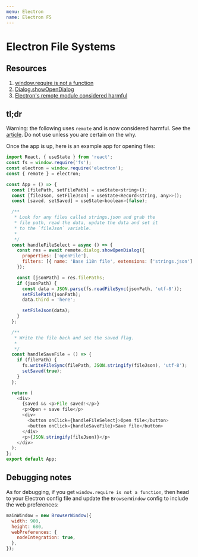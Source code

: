```yaml
---
menu: Electron
name: Electron FS
---
```


# Electron File Systems

## Resources

1. [window.require is not a function](https://github.com/electron/electron/issues/7300)
2. [Dialog.showOpenDialog](https://www.electronjs.org/docs/api/dialog#dialogshowopendialogbrowserwindow-options)
3. [Electron's remote module considered harmful](https://medium.com/@nornagon/electrons-remote-module-considered-harmful-70d69500f31)

## tl;dr

Warning: the following uses `remote` and is now considered harmful. See the [article](https://medium.com/@nornagon/electrons-remote-module-considered-harmful-70d69500f31). Do not use unless you are certain on the why.

Once the app is up, here is an example app for opening files:

```javascript
import React, { useState } from 'react';
const fs = window.require('fs');
const electron = window.require('electron');
const { remote } = electron;

const App = () => {
  const [filePath, setFilePath] = useState<string>();
  const [fileJson, setFileJson] = useState<Record<string, any>>();
  const [saved, setSaved] = useState<boolean>(false);

  /**
   * Look for any files called strings.json and grab the
   * file path, read the data, update the data and set it
   * to the `fileJson` variable.
   *
   */
  const handleFileSelect = async () => {
    const res = await remote.dialog.showOpenDialog({
      properties: ['openFile'],
      filters: [{ name: 'Base i18n file', extensions: ['strings.json'] }],
    });

    const [jsonPath] = res.filePaths;
    if (jsonPath) {
      const data = JSON.parse(fs.readFileSync(jsonPath, 'utf-8'));
      setFilePath(jsonPath);
      data.third = 'here';

      setFileJson(data);
    }
  };

  /**
   * Write the file back and set the saved flag.
   *
   */
  const handleSaveFile = () => {
    if (filePath) {
      fs.writeFileSync(filePath, JSON.stringify(fileJson), 'utf-8');
      setSaved(true);
    }
  };

  return (
    <div>
      {saved && <p>File saved!</p>}
      <p>Open + save file</p>
      <div>
        <button onClick={handleFileSelect}>Open file</button>
        <button onClick={handleSaveFile}>Save file</button>
      </div>
      <p>{JSON.stringify(fileJson)}</p>
    </div>
  );
};
export default App;
```

## Debugging notes

As for debugging, if you get `window.require is not a function`, then head to your Electron config file and update the `BrowserWindow` config to include the web preferences:

```javascript
mainWindow = new BrowserWindow({
  width: 900,
  height: 680,
  webPreferences: {
    nodeIntegration: true,
  },
});
```
